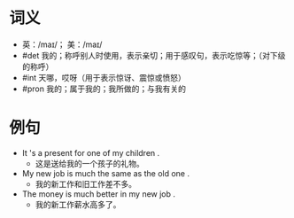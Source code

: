 # 词义
- 英：/maɪ/； 美：/maɪ/
- #det 我的；称呼别人时使用，表示亲切；用于感叹句，表示吃惊等；（对下级的称呼）
- #int 天哪，哎呀（用于表示惊讶、震惊或愤怒）
- #pron 我的；属于我的；我所做的；与我有关的
# 例句
- It 's a present for one of my children .
	- 这是送给我的一个孩子的礼物。
- My new job is much the same as the old one .
	- 我的新工作和旧工作差不多。
- The money is much better in my new job .
	- 我的新工作薪水高多了。

